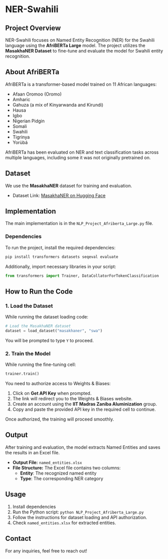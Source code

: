 # NER-Swahili

## Project Overview

NER-Swahili focuses on Named Entity Recognition (NER) for the Swahili language using the **AfriBERTa Large** model. The project utilizes the **MasakhaNER Dataset** to fine-tune and evaluate the model for Swahili entity recognition.

## About AfriBERTa

AfriBERTa is a transformer-based model trained on 11 African languages:

- Afaan Oromoo (Oromo)
- Amharic
- Gahuza (a mix of Kinyarwanda and Kirundi)
- Hausa
- Igbo
- Nigerian Pidgin
- Somali
- Swahili
- Tigrinya
- Yorùbá

AfriBERTa has been evaluated on NER and text classification tasks across multiple languages, including some it was not originally pretrained on.

## Dataset

We use the **MasakhaNER** dataset for training and evaluation.

- Dataset Link: [MasakhaNER on Hugging Face](https://huggingface.co/datasets/uestc-swahili/swahili)

## Implementation

The main implementation is in the `NLP_Project_Afriberta_Large.py` file.

### Dependencies

To run the project, install the required dependencies:

```bash
pip install transformers datasets seqeval evaluate
```

Additionally, import necessary libraries in your script:

```python
from transformers import Trainer, DataCollatorForTokenClassification
```

## How to Run the Code

### 1. Load the Dataset

While running the dataset loading code:

```python
# Load the MasakhaNER dataset
dataset = load_dataset("masakhaner", "swa")
```

You will be prompted to type `Y` to proceed.

### 2. Train the Model

While running the fine-tuning cell:

```python
trainer.train()
```

You need to authorize access to Weights & Biases:

1. Click on **Get API Key** when prompted.
2. The link will redirect you to the Weights & Biases website.
3. Create an account using the **IIT Madras Zaniba Aluminization** group.
4. Copy and paste the provided API key in the required cell to continue.

Once authorized, the training will proceed smoothly.

## Output

After training and evaluation, the model extracts Named Entities and saves the results in an Excel file.

- **Output File:** `named_entities.xlsx`
- **File Structure:** The Excel file contains two columns:
  - **Entity**: The recognized named entity
  - **Type**: The corresponding NER category

## Usage

1. Install dependencies
2. Run the Python script: `python NLP_Project_Afriberta_Large.py`
3. Follow the instructions for dataset loading and API authorization.
4. Check `named_entities.xlsx` for extracted entities.

## Contact

For any inquiries, feel free to reach out!

